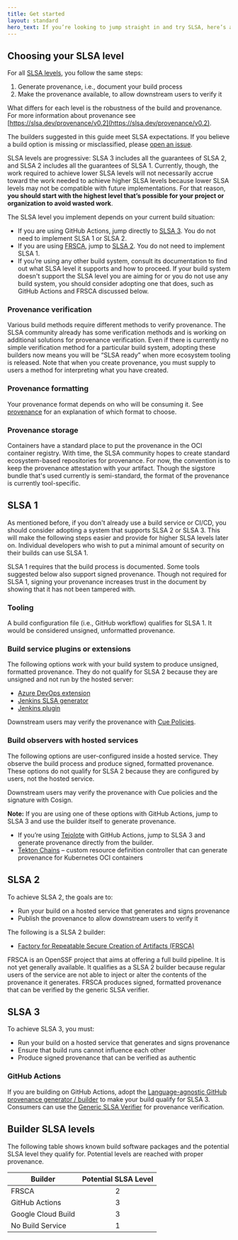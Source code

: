 ```yaml
---
title: Get started
layout: standard
hero_text: If you’re looking to jump straight in and try SLSA, here’s a quick start guide for the steps to take to reach the different SLSA levels.
---
```


## Choosing your SLSA level

For all [SLSA levels](https://slsa.dev/spec/v0.1/levels), you follow the same steps:

1)  Generate provenance, i.e., document your build process
2)  Make the provenance available, to allow downstream users to verify it

What differs for each level is the robustness of the build and provenance. For more information about provenance see [https://slsa.dev/provenance/v0.2](https://slsa.dev/provenance/v0.2).

The builders suggested in this guide meet SLSA expectations. If you believe a build option is missing or misclassified, please [open an issue](https://github.com/slsa-framework/slsa/pull/589).

SLSA levels are progressive: SLSA 3 includes all the guarantees of SLSA 2, and SLSA 2 includes all the guarantees of SLSA 1. Currently, though, the work required to achieve lower SLSA levels will not necessarily accrue toward the work needed to achieve higher SLSA levels because lower SLSA levels may not be compatible with future implementations. For that reason, **you should start with the highest level that’s possible for your project or organization to avoid wasted work**.

The SLSA level you implement depends on your current build situation:

-   If you are using GitHub Actions, jump directly to [SLSA 3](#SLSA3). You do not need to implement SLSA 1 or SLSA 2.
-   If you are using [FRSCA](https://github.com/buildsec/frsca), jump to [SLSA 2](#SLSA2). You do not need to implement SLSA 1.
-   If you’re using any other build system, consult its documentation to find out what SLSA level it supports and how to proceed. If your build system doesn't support the SLSA level you are aiming for or you do not use any build system, you should consider adopting one that does, such as GitHub Actions and FRSCA discussed below.

### Provenance verification

Various build methods require different methods to verify provenance. The SLSA community already has some verification methods and is working on additional solutions for provenance verification. Even if there is currently no simple verification method for a particular build system, adopting these builders now means you will be “SLSA ready” when more ecosystem tooling is released. Note that when you create provenance, you must supply to users a method for interpreting what you have created.

### Provenance formatting

Your provenance format depends on who will be consuming it. See [provenance](/provenance) for an explanation of which format to choose.

### Provenance storage

Containers have a standard place to put the provenance in the OCI container registry. With time, the SLSA community hopes to create standard ecosystem-based repositories for provenance. For now, the convention is to keep the provenance attestation with your artifact. Though the sigstore bundle that's used currently is semi-standard, the format of the provenance is currently tool-specific.

<a id="SLSA1"></a>

## SLSA 1

As mentioned before, if you don't already use a build service or CI/CD, you should consider adopting a system that supports SLSA 2 or SLSA 3. This will make the following steps easier and provide for higher SLSA levels later on. Individual developers who wish to put a minimal amount of security on their builds can use SLSA 1.

SLSA 1 requires that the build process is documented. Some tools suggested below also support signed provenance. Though not required for SLSA 1, signing your provenance increases trust in the document by showing that it has not been tampered with.

### Tooling

A build configuration file (i.e., GitHub workflow) qualifies for SLSA 1. It would be considered unsigned, unformatted provenance.

### Build service plugins or extensions

The following options work with your build system to produce unsigned, formatted provenance. They do not qualify for SLSA 2 because they are unsigned and not run by the hosted server:

-   [Azure DevOps extension](https://github.com/slsa-framework/azure-devops-demo)
-   [Jenkins SLSA generator](https://github.com/slsa-framework/slsa-jenkins-generator)
-   [Jenkins plugin](https://plugins.jenkins.io/in-toto/)

Downstream users may verify the provenance with [Cue Policies](https://cuelang.org/docs/).

### Build observers with hosted services

The following options are user-configured inside a hosted service. They observe the build process and produce signed, formatted provenance. These options do not qualify for SLSA 2 because they are configured by users, not the hosted service.

Downstream users may verify the provenance with Cue policies and the signature with Cosign.

**Note:** If you are using one of these options with GitHub Actions, jump to SLSA 3 and use the builder itself to generate provenance.

-   If you’re using [Tejolote](https://github.com/kubernetes-sigs/tejolote) with GitHub Actions, jump to SLSA 3 and generate provenance directly from the builder.
-   [Tekton Chains](https://tekton.dev/docs/chains/signed-provenance-tutorial/) – custom resource definition controller that can generate provenance for Kubernetes OCI containers

<a id="SLSA2"></a>

## SLSA 2

To achieve SLSA 2, the goals are to:

-   Run your build on a hosted service that generates and signs provenance
-   Publish the provenance to allow downstream users to verify it

The following is a SLSA 2 builder:

-   [Factory for Repeatable Secure Creation of Artifacts (FRSCA)](https://github.com/buildsec/frsca)

FRSCA is an OpenSSF project that aims at offering a full build pipeline. It is not yet generally available. It qualifies as a SLSA 2 builder because regular users of the service are not able to inject or alter the contents of the provenance it generates. FRSCA produces signed, formatted provenance that can be verified by the generic SLSA verifier.

<a id="SLSA3"></a>

## SLSA 3

To achieve SLSA 3, you must:

-   Run your build on a hosted service that generates and signs provenance
-   Ensure that build runs cannot influence each other
-   Produce signed provenance that can be verified as authentic

### GitHub Actions

If you are building on GitHub Actions, adopt the [Language-agnostic GitHub provenance generator / builder](https://github.com/slsa-framework/slsa-github-generator) to make your build qualify for SLSA 3. Consumers can use the [Generic SLSA Verifier](https://github.com/slsa-framework/slsa-verifier) for provenance verification.

## Builder SLSA levels

The following table shows known build software packages and the potential SLSA level they qualify for.  Potential levels are reached with proper provenance.

| Builder                 | Potential SLSA Level |
|-------------------------|:--------------------:|
| FRSCA                   |           2          |
| GitHub Actions          |           3          |
| Google Cloud Build      |           3          |
| No Build Service        |           1          |
